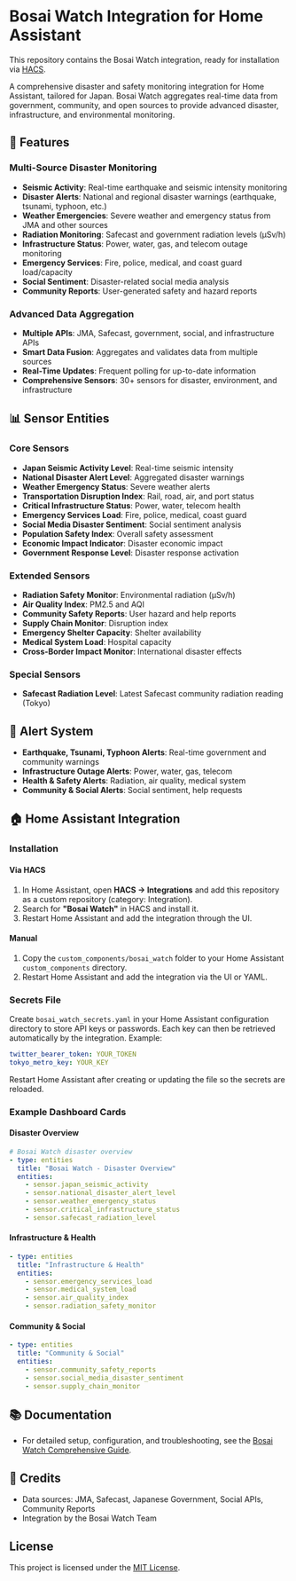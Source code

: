 # Bosai Watch Integration for Home Assistant
This repository contains the Bosai Watch integration, ready for installation via [HACS](https://hacs.xyz/).


A comprehensive disaster and safety monitoring integration for Home Assistant, tailored for Japan. Bosai Watch aggregates real-time data from government, community, and open sources to provide advanced disaster, infrastructure, and environmental monitoring.

## 🌟 Features

### Multi-Source Disaster Monitoring
- **Seismic Activity**: Real-time earthquake and seismic intensity monitoring
- **Disaster Alerts**: National and regional disaster warnings (earthquake, tsunami, typhoon, etc.)
- **Weather Emergencies**: Severe weather and emergency status from JMA and other sources
- **Radiation Monitoring**: Safecast and government radiation levels (μSv/h)
- **Infrastructure Status**: Power, water, gas, and telecom outage monitoring
- **Emergency Services**: Fire, police, medical, and coast guard load/capacity
- **Social Sentiment**: Disaster-related social media analysis
- **Community Reports**: User-generated safety and hazard reports

### Advanced Data Aggregation
- **Multiple APIs**: JMA, Safecast, government, social, and infrastructure APIs
- **Smart Data Fusion**: Aggregates and validates data from multiple sources
- **Real-Time Updates**: Frequent polling for up-to-date information
- **Comprehensive Sensors**: 30+ sensors for disaster, environment, and infrastructure

## 📊 Sensor Entities

### Core Sensors
- **Japan Seismic Activity Level**: Real-time seismic intensity
- **National Disaster Alert Level**: Aggregated disaster warnings
- **Weather Emergency Status**: Severe weather alerts
- **Transportation Disruption Index**: Rail, road, air, and port status
- **Critical Infrastructure Status**: Power, water, telecom health
- **Emergency Services Load**: Fire, police, medical, coast guard
- **Social Media Disaster Sentiment**: Social sentiment analysis
- **Population Safety Index**: Overall safety assessment
- **Economic Impact Indicator**: Disaster economic impact
- **Government Response Level**: Disaster response activation

### Extended Sensors
- **Radiation Safety Monitor**: Environmental radiation (μSv/h)
- **Air Quality Index**: PM2.5 and AQI
- **Community Safety Reports**: User hazard and help reports
- **Supply Chain Monitor**: Disruption index
- **Emergency Shelter Capacity**: Shelter availability
- **Medical System Load**: Hospital capacity
- **Cross-Border Impact Monitor**: International disaster effects

### Special Sensors
- **Safecast Radiation Level**: Latest Safecast community radiation reading (Tokyo)

## 🚨 Alert System

- **Earthquake, Tsunami, Typhoon Alerts**: Real-time government and community warnings
- **Infrastructure Outage Alerts**: Power, water, gas, telecom
- **Health & Safety Alerts**: Radiation, air quality, medical system
- **Community & Social Alerts**: Social sentiment, help requests

## 🏠 Home Assistant Integration

### Installation
#### Via HACS
1. In Home Assistant, open **HACS → Integrations** and add this repository as a
   custom repository (category: Integration).
2. Search for **"Bosai Watch"** in HACS and install it.
3. Restart Home Assistant and add the integration through the UI.

#### Manual
1. Copy the `custom_components/bosai_watch` folder to your Home Assistant
   `custom_components` directory.
2. Restart Home Assistant and add the integration via the UI or YAML.

### Secrets File
Create ``bosai_watch_secrets.yaml`` in your Home Assistant configuration
directory to store API keys or passwords.  Each key can then be retrieved
automatically by the integration.  Example:

```yaml
twitter_bearer_token: YOUR_TOKEN
tokyo_metro_key: YOUR_KEY
```

Restart Home Assistant after creating or updating the file so the secrets are
reloaded.

### Example Dashboard Cards

#### Disaster Overview
```yaml
# Bosai Watch disaster overview
- type: entities
  title: "Bosai Watch - Disaster Overview"
  entities:
    - sensor.japan_seismic_activity
    - sensor.national_disaster_alert_level
    - sensor.weather_emergency_status
    - sensor.critical_infrastructure_status
    - sensor.safecast_radiation_level
```

#### Infrastructure & Health
```yaml
- type: entities
  title: "Infrastructure & Health"
  entities:
    - sensor.emergency_services_load
    - sensor.medical_system_load
    - sensor.air_quality_index
    - sensor.radiation_safety_monitor
```

#### Community & Social
```yaml
- type: entities
  title: "Community & Social"
  entities:
    - sensor.community_safety_reports
    - sensor.social_media_disaster_sentiment
    - sensor.supply_chain_monitor
```

## 📚 Documentation

- For detailed setup, configuration, and troubleshooting, see the [Bosai Watch Comprehensive Guide](../bosai_watch_comprehensive_guide.md).

## 🤝 Credits

- Data sources: JMA, Safecast, Japanese Government, Social APIs, Community Reports
- Integration by the Bosai Watch Team

## License
This project is licensed under the [MIT License](LICENSE).
